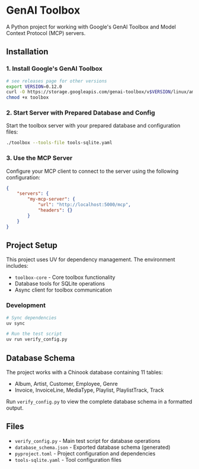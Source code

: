 # GenAI Toolbox

A Python project for working with Google's GenAI Toolbox and Model Context Protocol (MCP) servers.

## Installation

### 1. Install Google's GenAI Toolbox

```bash
# see releases page for other versions
export VERSION=0.12.0
curl -O https://storage.googleapis.com/genai-toolbox/v$VERSION/linux/amd64/toolbox
chmod +x toolbox
```

### 2. Start Server with Prepared Database and Config

Start the toolbox server with your prepared database and configuration files:

```bash
./toolbox --tools-file tools-sqlite.yaml
```

### 3. Use the MCP Server

Configure your MCP client to connect to the server using the following configuration:

```json
{
    "servers": {
        "my-mcp-server": {
            "url": "http://localhost:5000/mcp",
            "headers": {}
        }
    }
}
```

## Project Setup

This project uses UV for dependency management. The environment includes:

- `toolbox-core` - Core toolbox functionality
- Database tools for SQLite operations
- Async client for toolbox communication

### Development

```bash
# Sync dependencies
uv sync

# Run the test script
uv run verify_config.py

```

## Database Schema

The project works with a Chinook database containing 11 tables:
- Album, Artist, Customer, Employee, Genre
- Invoice, InvoiceLine, MediaType, Playlist, PlaylistTrack, Track

Run `verify_config.py` to view the complete database schema in a formatted output.

## Files

- `verify_config.py` - Main test script for database operations
- `database_schema.json` - Exported database schema (generated)
- `pyproject.toml` - Project configuration and dependencies
- `tools-sqlite.yaml` - Tool configuration files